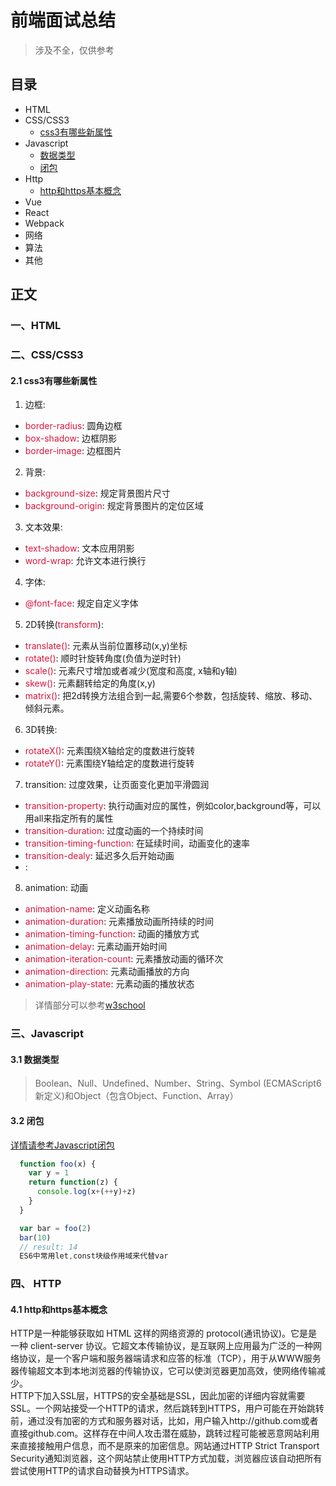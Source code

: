 # 前端面试总结
> 涉及不全，仅供参考

## 目录
* HTML
* CSS/CSS3
  - [css3有哪些新属性](#21-css3有哪些新属性)
* Javascript
  - [数据类型](#31-数据类型)
  - [闭包](#32-闭包)
* Http
  - [http和https基本概念](#41-http和https基本概念)
* Vue
* React
* Webpack
* 网络
* 算法
* 其他



## 正文

### 一、HTML  
### 二、CSS/CSS3  
  
  #### 2.1 css3有哪些新属性
  1. 边框:
  * <font color=#DC143C>border-radius</font>: 圆角边框
  * <font color="#DC143C">box-shadow</font>:  边框阴影
  * <font color="#DC143C">border-image</font>: 边框图片
  2. 背景:
  * <font color="#DC143C">background-size</font>: 规定背景图片尺寸
  * <font color="#DC143C">background-origin</font>: 规定背景图片的定位区域
  3. 文本效果:
  * <font color="#DC143C">text-shadow</font>: 文本应用阴影
  * <font color="#DC143C">word-wrap</font>: 允许文本进行换行
  4. 字体:
  * <font color="#DC143C">@font-face</font>: 规定自定义字体
  5. 2D转换(<font color="#DC143C">transform</font>):
  * <font color="#DC143C">translate()</font>: 元素从当前位置移动(x,y)坐标
  * <font color="#DC143C">rotate()</font>: 顺时针旋转角度(负值为逆时针)
  * <font color="#DC143C">scale()</font>: 元素尺寸增加或者减少(宽度和高度, x轴和y轴)
  * <font color="#DC143C">skew()</font>: 元素翻转给定的角度(x,y)
  * <font color="#DC143C">matrix()</font>: 把2d转换方法组合到一起,需要6个参数，包括旋转、缩放、移动、倾斜元素。
  6. 3D转换:
  * <font color="#DC143C">rotateX()</font>: 元素围绕X轴给定的度数进行旋转
  * <font color="#DC143C">rotateY()</font>: 元素围绕Y轴给定的度数进行旋转
  7. transition: 过度效果，让页面变化更加平滑圆润
  * <font color="#DC143C">transition-property</font>: 执行动画对应的属性，例如color,background等，可以用all来指定所有的属性
  * <font color="#DC143C">transition-duration</font>: 过度动画的一个持续时间
  * <font color="#DC143C">transition-timing-function</font>: 在延续时间，动画变化的速率
  * <font color="#DC143C">transition-dealy</font>: 延迟多久后开始动画
  * <font color="#DC143C"></font>:
  8. animation: 动画
  * <font color="#DC143C">animation-name</font>: 定义动画名称
  * <font color="#DC143C">animation-duration</font>: 元素播放动画所持续的时间
  * <font color="#DC143C">animation-timing-function</font>: 动画的播放方式
  * <font color="#DC143C">animation-delay</font>: 元素动画开始时间
  * <font color="#DC143C">animation-iteration-count</font>: 元素播放动画的循环次
  * <font color="#DC143C">animation-direction</font>: 元素动画播放的方向
  * <font color="#DC143C">animation-play-state</font>: 元素动画的播放状态
  > 详情部分可以参考[w3school](http://www.w3school.com.cn/css3/index.asp)
### 三、Javascript   

  #### 3.1 数据类型  
  > Boolean、Null、Undefined、Number、String、Symbol (ECMAScript6新定义)和Object（包含Object、Function、Array）
  
  #### 3.2 闭包
  [详情请参考Javascript闭包](https://github.com/angelasubi/blog/blob/master/md/closure.md)
  ```js
    function foo(x) {
      var y = 1
      return function(z) {
        console.log(x+(++y)+z)
      }
    }

    var bar = foo(2)
    bar(10)
    // result: 14
    ES6中常用let,const块级作用域来代替var
  ```
### 四、 HTTP

  #### 4.1 http和https基本概念
  HTTP是一种能够获取如 HTML 这样的网络资源的 protocol(通讯协议)。它是是一种 client-server 协议。它超文本传输协议，是互联网上应用最为广泛的一种网络协议，是一个客户端和服务器端请求和应答的标准（TCP），用于从WWW服务器传输超文本到本地浏览器的传输协议，它可以使浏览器更加高效，使网络传输减少。  
  HTTP下加入SSL层，HTTPS的安全基础是SSL，因此加密的详细内容就需要SSL。一个网站接受一个HTTP的请求，然后跳转到HTTPS，用户可能在开始跳转前，通过没有加密的方式和服务器对话，比如，用户输入http://github.com或者直接github.com。这样存在中间人攻击潜在威胁，跳转过程可能被恶意网站利用来直接接触用户信息，而不是原来的加密信息。网站通过HTTP Strict Transport Security通知浏览器，这个网站禁止使用HTTP方式加载，浏览器应该自动把所有尝试使用HTTP的请求自动替换为HTTPS请求。
